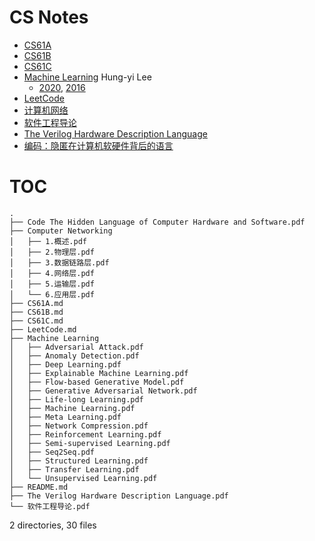 # CS Notes


- [CS61A](./CS61A.md)
- [CS61B](./CS61B.md)
- [CS61C](./CS61C.md)
- [Machine Learning](./Machine%20Learning) Hung-yi Lee
  - [2020](http://speech.ee.ntu.edu.tw/~tlkagk/courses_ML20.html), [2016](http://speech.ee.ntu.edu.tw/~tlkagk/courses_ML16.html) 
- [LeetCode](./LeetCode.md)
- [计算机网络](./Computer%20Networking)
- [软件工程导论](./软件工程导论.pdf)
- [The Verilog Hardware Description Language](./The%20Verilog%20Hardware%20Description%20Language.pdf)
- [编码：隐匿在计算机软硬件背后的语言](./Code%20The%20Hidden%20Language%20of%20Computer%20Hardware%20and%20software.pdf)

# TOC
```
.
├── Code The Hidden Language of Computer Hardware and Software.pdf
├── Computer Networking
│   ├── 1.概述.pdf
│   ├── 2.物理层.pdf
│   ├── 3.数据链路层.pdf
│   ├── 4.网络层.pdf
│   ├── 5.运输层.pdf
│   └── 6.应用层.pdf
├── CS61A.md
├── CS61B.md
├── CS61C.md
├── LeetCode.md
├── Machine Learning
│   ├── Adversarial Attack.pdf
│   ├── Anomaly Detection.pdf
│   ├── Deep Learning.pdf
│   ├── Explainable Machine Learning.pdf
│   ├── Flow-based Generative Model.pdf
│   ├── Generative Adversarial Network.pdf
│   ├── Life-long Learning.pdf
│   ├── Machine Learning.pdf
│   ├── Meta Learning.pdf
│   ├── Network Compression.pdf
│   ├── Reinforcement Learning.pdf
│   ├── Semi-supervised Learning.pdf
│   ├── Seq2Seq.pdf
│   ├── Structured Learning.pdf
│   ├── Transfer Learning.pdf
│   └── Unsupervised Learning.pdf
├── README.md
├── The Verilog Hardware Description Language.pdf
└── 软件工程导论.pdf
```
2 directories, 30 files
